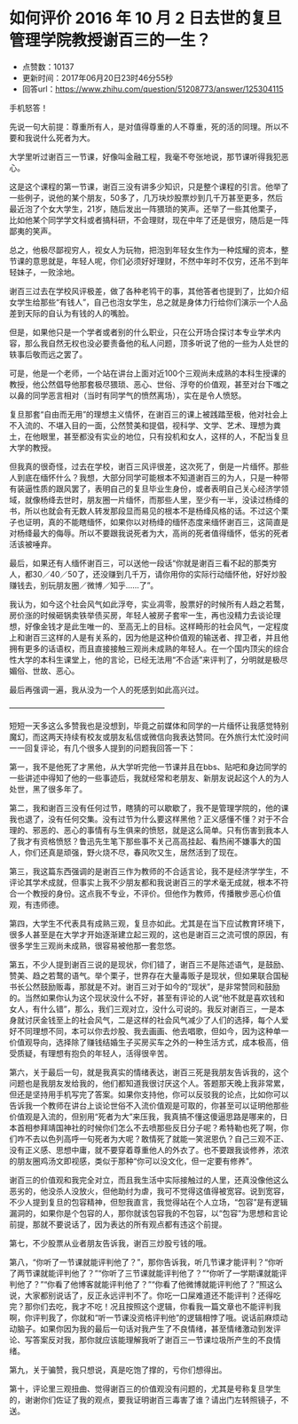 # 如何评价 2016 年 10 月 2 日去世的复旦管理学院教授谢百三的一生？
- 点赞数：10137
- 更新时间：2017年06月20日23时46分55秒
- 回答url：https://www.zhihu.com/question/51208773/answer/125304115
<body>
 <p data-pid="_eyudbiF">手机怒答！</p>
 <p data-pid="awSRRcBk">先说一句大前提：尊重所有人，是对值得尊重的人不尊重，死的活的同理。所以不要和我说什么死者为大。</p>
 <p data-pid="oi8iGkqS">大学里听过谢百三一节课，好像叫金融工程，我毫不夸张地说，那节课听得我犯恶心。</p>
 <p data-pid="arGrDtDc">这是这个课程的第一节课，谢百三没有讲多少知识，只是整个课程的引言。他举了一些例子，说他的某个朋友，50多了，几万块炒股票炒到几千万甚至更多，然后最近泡了个女大学生，21岁，随后发出一阵猥琐的笑声。还举了一些其他栗子，比如他某个同学学文科或者搞科研，不会理财，现在中年了还是很穷，随后是一阵鄙夷的笑声。</p>
 <p data-pid="7ErR4l59">总之，他极尽鄙视穷人，视女人为玩物，把泡到年轻女生作为一种炫耀的资本，整节课的意思就是，年轻人呢，你们必须好好理财，不然中年时不仅穷，还吊不到年轻妹子，一败涂地。</p>
 <p data-pid="tGZpNSoj">谢百三过去在学校风评极差，做了各种老鸨干的事，其他答者也提到了，比如介绍女学生给那些“有钱人”，自己也泡女学生，总之就是身体力行给你们演示一个人品差到天际的自认为有钱的人的嘴脸。</p>
 <p data-pid="xVtKYYEs">但是，如果他只是一个学者或者别的什么职业，只在公开场合探讨本专业学术内容，那么我自然无权也没必要责备他的私人问题，顶多听说了他的一些为人处世的轶事后敬而远之罢了。</p>
 <p data-pid="CBkvTzaK">可是，他是一个老师，一个站在讲台上面对近100个三观尚未成熟的本科生授课的教授，他公然倡导他那套极尽猥琐、恶心、世俗、浮夸的价值观，甚至对台下嗤之以鼻的同学恶言相对（当时有同学气的愤然离场），实在是令人愤怒。</p>
 <p data-pid="M62FQsAz">复旦那套“自由而无用”的理想主义情怀，在谢百三的课上被践踏至极，他对社会上不入流的、不堪入目的一面，公然赞美和提倡，视科学、文学、艺术、理想为粪土，在他眼里，甚至都没有实业的地位，只有投机和女人，这样的人，不配当复旦大学的教授。</p>
 <p data-pid="Oi4HCzGM">但我真的很奇怪，过去在学校，谢百三风评很差，这次死了，倒是一片缅怀。那些人到底在缅怀什么？我想，大部分同学可能根本不知道谢百三的为人，只是一种带有装逼性质的跟风罢了，表明自己的复旦毕业生身份，或者表明自己关心经济学领域，就像杨绛去世时，朋友圈一片缅怀，而那些人里，至少有一半，没读过杨绛的书，所以也就会有无数人转发那段显而易见的根本不是杨绛风格的话。不过这个栗子也证明，真的不能瞎缅怀，如果你以对杨绛的缅怀态度来缅怀谢百三，这简直是对杨绛最大的侮辱。所以不要跟我说死者为大，高尚的死者值得缅怀，低劣的死者活该被唾弃。</p>
 <p data-pid="EnGvyJmr">最后，如果还有人缅怀谢百三，可以送他一段话“你就是谢百三看不起的那类穷人，都30／40／50了，还没赚到几千万，请你用你的实际行动缅怀他，好好炒股赚钱去，别玩朋友圈／微博／知乎……了”。</p>
 <p data-pid="1o908fZY">我认为，如今这个社会风气如此浮夸，实业凋零，股票好的时候所有人趋之若鹜，房价涨的时候砸锅卖铁举债买房，年轻人被房子套牢一生，再也没精力去谈论理想，好像金钱才是此生唯一的、至高无上的目标。这样畸形的社会风气，一定程度上和谢百三这样的人是有关系的，因为他是这种价值观的输送者、捍卫者，并且他拥有更多的话语权，而且直接接触三观尚未成熟的年轻人。在一个国内顶尖的综合性大学的本科生课堂上，他的言论，已经无法用“不合适”来评判了，分明就是极尽媚俗、世故、恶心。</p>
 <p data-pid="SrXLgu35">最后再强调一遍，我从没为一个人的死感到如此高兴过。</p>
 <p data-pid="w4H9jKVV">————————————————————</p>
 <p data-pid="ejcLQ0nm">短短一天多这么多赞我也是没想到，毕竟之前媒体和同学的一片缅怀让我感觉特别魔幻，而这两天持续有校友或朋友私信或微信向我表达赞同。在外旅行太忙没时间一一回复评论，有几个很多人提到的问题我回答一下：</p>
 <p data-pid="XRWOQ8qE">第一，我不是他死了才黑他，从大学听完他一节课并且在bbs、贴吧和身边同学的一些讲述中得知了他的一些事迹后，我就经常和老朋友、新朋友说起这个人的为人处世，黑了很多年了。</p>
 <p data-pid="MH1smsJu">第二，我和谢百三没有任何过节，瞎猜的可以歇歇了，我不是管理学院的，他的课我也退了，没有任何交集。没有过节为什么要这样黑他？正义感懂不懂？对于不合理的、邪恶的、恶心的事情有与生俱来的愤怒，就是这么简单。只有伤害到我本人了我才有资格愤怒？鲁迅先生笔下那些事不关己高高挂起、看热闹不嫌事大的国人，你们还真是顽强，野火烧不尽，春风吹又生，居然活到了现在。</p>
 <p data-pid="i-cRbIcX">第三，我这篇东西强调的是谢百三作为教师的不合适言论，我不是经济学学生，不评论其学术成就，但事实上我不少朋友都和我说谢百三的学术毫无成就，根本不符合一个教授的身份。这点我不专业，不评价。但他作为教师，传播散步恶心价值观，有违师德。</p>
 <p data-pid="H9UlchVS">第四，大学生不代表具有成熟三观，复旦亦如此。尤其是在当下应试教育环境下，很多人甚至是在大学才开始逐渐建立起三观的，这也是谢百三之流可恨的原因，有很多学生三观尚未成熟，很容易被他那一套忽悠。</p>
 <p data-pid="_TmH8sI3">第五，不少人提到谢百三说的是现状，你们错了，谢百三不是陈述语气，是鼓励、赞美、趋之若鹜的语气。举个栗子，世界存在大量毒贩子是现状，但如果联合国秘书长公然鼓励贩毒，那就是不对。谢百三对于如今的“现状”，是非常赞同和鼓励的。当然如果你认为这个现状没什么不好，甚至有评论的人说“他不就是喜欢钱和女人，有什么错”，那么，我们三观对立，没什么可说的。我反对谢百三，一是本身就讨厌金钱至上的社会风气，二是这样的社会风气减少了人们的选择，每个人爱好不同理想不同，本可以你去炒股、我去画画、他去唱歌，但如今，因为这种单一价值观导向，选择除了赚钱结婚生子买房买车之外的一种生活方式，成本极高，倍受质疑，有理想有抱负的年轻人，活得很辛苦。</p>
 <p data-pid="K7lvKQ80">第六，关于最后一句，就是我真实的情绪表达，谢百三死是我朋友告诉我的，这个问题也是我朋友发给我的，他们都知道我很讨厌这个人。答题那天晚上我非常累，但还是坚持用手机写完了答案。如果你支持他，你可以反驳我的论点，比如你可以告诉我一个教师在讲台上谈论世俗不入流价值观是可取的，你甚至可以证明他那些价值观是入流的，但别用“死者为大”来压我，我真搞不懂这傻逼思路是哪来的，日本首相参拜靖国神社的时候你们怎么不去喷那些反日分子呢？希特勒也死了啊，你们咋不去以色列高呼一句死者为大呢？敢情死了就能一笑泯恩仇？自己三观不正、没有正义感、思想中庸，就不要穿着尊重他人的外衣了。也不要跟我谈修养，浓浓的朋友圈鸡汤文即视感，类似于那种“你可以没文化，但一定要有修养”。</p>
 <p data-pid="gh_goV78">谢百三的价值观和我完全对立，而且我生活中实际接触过的人里，还真没像他这么恶劣的，他没杀人没放火，但他助纣为虐，我可不觉得这值得被宽容。说到宽容，不少人提到复旦的包容精神，但恕我直言，我觉得站在个人立场，“包容”是有逻辑漏洞的，如果你是个包容的人，那你就该包容我的不包容，以“包容”为思想和言论前提，那就不要说话了，因为表达的所有观点都有违这个前提。</p>
 <p data-pid="AXiK9egy">第七，不少股票从业者朋友告诉我，谢百三炒股亏钱的哦。</p>
 <p data-pid="B3K6UXOZ">第八，“你听了一节课就能评判他了？”，那你告诉我，听几节课才能评判？“你听了两节课就能评判他了？”“你听了三节课就能评判他了？”“你听了一学期课就能评判他了？”“你看了他博客就能评判他了？”“你看了他微博就能评判他了？”照这么说，大家都别说话了，反正永远评判不了。你吃一口屎难道还不能评判？还得吃完？那你们去吃，我才不吃！况且按照这个逻辑，你看我一篇文章也不能评判我啊，你评判我了，你就和“听一节课没资格评判他”的逻辑相悖了哦。说话前麻烦动动脑子。如果你因为我的最后一句话对我产生了不良情绪，甚至情绪激动到发评论、写答案反对我，那你就应该能理解我听了谢百三一节课垃圾所产生的不良情绪。</p>
 <p data-pid="BQ_2Gv29">第九，关于骗赞，我只想说，真是吃饱了撑的，亏你们想得出。</p>
 <p data-pid="eo-9qhD9">第十，评论里三观扭曲、觉得谢百三的价值观没有问题的，尤其是号称复旦学生的，谢谢你们佐证了我的观点，要我证明谢百三毒害了谁？请出门左转照镜子，不送。</p>
</body>